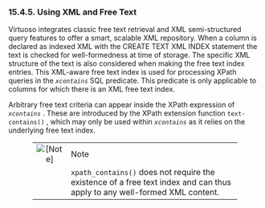 <div id="usingxmlfreetext" class="section">

<div class="titlepage">

<div>

<div>

### 15.4.5. Using XML and Free Text

</div>

</div>

</div>

Virtuoso integrates classic free text retrieval and XML semi-structured
query features to offer a smart, scalable XML repository. When a column
is declared as indexed XML with the CREATE TEXT XML INDEX statement the
text is checked for well-formedness at time of storage. The specific XML
structure of the text is also considered when making the free text index
entries. This XML-aware free text index is used for processing XPath
queries in the *`xcontains`* SQL predicate. This predicate is only
applicable to columns for which there is an XML free text index.

Arbitrary free text criteria can appear inside the XPath expression of
*`xcontains`* . These are introduced by the XPath extension function
`text-contains()` , which may only be used within *`xcontains`* as it
relies on the underlying free text index.

<div class="note" style="margin-left: 0.5in; margin-right: 0.5in;">

|                              |                                                                                                                           |
|:----------------------------:|:--------------------------------------------------------------------------------------------------------------------------|
| ![\[Note\]](images/note.png) | Note                                                                                                                      |
|                              | `xpath_contains()` does not require the existence of a free text index and can thus apply to any well-formed XML content. |

</div>

</div>
